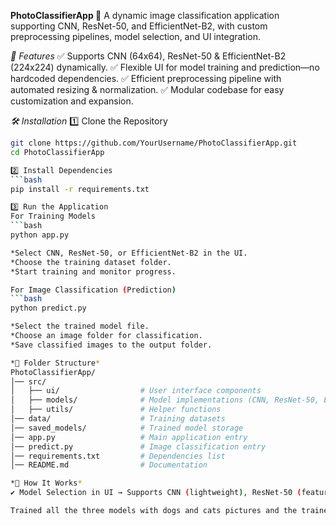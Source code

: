**PhotoClassifierApp 📸**
A dynamic image classification application supporting CNN, ResNet-50, and EfficientNet-B2, with custom preprocessing pipelines, model selection, and UI integration.

*🚀 Features*
✅ Supports CNN (64x64), ResNet-50 & EfficientNet-B2 (224x224) dynamically. ✅ Flexible UI for model training and prediction—no hardcoded dependencies. ✅ Efficient preprocessing pipeline with automated resizing & normalization. ✅ Modular codebase for easy customization and expansion.

*🛠 Installation*
1️⃣ Clone the Repository
```bash
git clone https://github.com/YourUsername/PhotoClassifierApp.git
cd PhotoClassifierApp

2️⃣ Install Dependencies
```bash
pip install -r requirements.txt

3️⃣ Run the Application
For Training Models
```bash
python app.py

*Select CNN, ResNet-50, or EfficientNet-B2 in the UI.
*Choose the training dataset folder.
*Start training and monitor progress.

For Image Classification (Prediction)
```bash
python predict.py

*Select the trained model file.
*Choose an image folder for classification.
*Save classified images to the output folder.

*📜 Folder Structure*
PhotoClassifierApp/
│── src/
│   ├── ui/                  # User interface components
│   ├── models/              # Model implementations (CNN, ResNet-50, EfficientNet-B2)
│   ├── utils/               # Helper functions
│── data/                    # Training datasets
│── saved_models/            # Trained model storage
│── app.py                   # Main application entry
│── predict.py               # Image classification entry
│── requirements.txt         # Dependencies list
│── README.md                # Documentation

*🧩 How It Works*
✔ Model Selection in UI → Supports CNN (lightweight), ResNet-50 (feature-rich), and EfficientNet-B2 (balanced) ✔ Dynamic Resizing → 64x64 for CNN, 224x224 for deeper architectures ✔ Training Pipeline → Fine-tuning models with preprocessing, normalization, and batch optimization ✔ Prediction Workflow → Classifies images and organizes them into folders based on trained labels

Trained all the three models with dogs and cats pictures and the trained models can be located in saved_models folder.